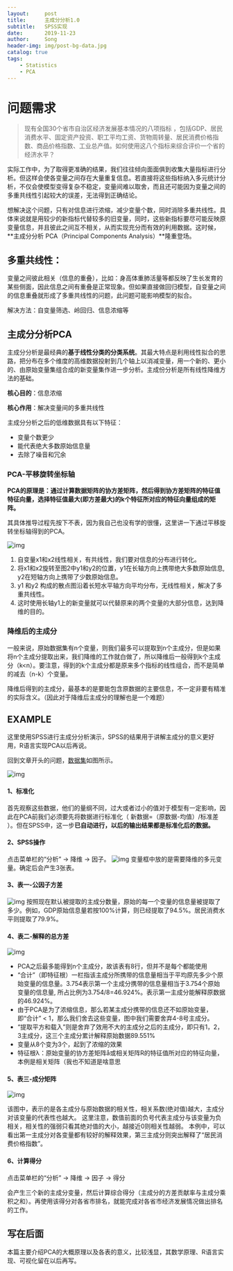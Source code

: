 ```yaml
---
layout:     post
title:      主成分分析1.0
subtitle:   SPSS实现
date:       2019-11-23
author:     Song
header-img: img/post-bg-data.jpg
catalog: true
tags:
    - Statistics
    - PCA
---
```


# 问题需求 

>
> 现有全国30个省市自治区经济发展基本情况的八项指标 ，包括GDP、居民消费水平、固定资产投资、职工平均工资、货物周转量、居民消费价格指数、商品价格指数、工业总产值。如何使用这八个指标来综合评价一个省的经济水平？

实际工作中，为了取得更准确的结果，我们往往倾向面面俱到收集大量指标进行分析。但这样会使各变量之间存在大量重复信息。若直接将这些指标纳入多元统计分析，不仅会使模型变得复杂不稳定，变量间难以取舍，而且还可能因为变量之间的多重共线性引起较大的误差，无法得到正确结论。

想解决这个问题，只有对信息进行浓缩，减少变量个数，同时消除多重共线性。具体来说就是用较少的新指标代替较多的旧变量，同时，这些新指标要尽可能反映原变量信息，并且彼此之间互不相关，从而实现充分而有效的利用数据。这时候，**主成分分析 PCA（Principal Components Analysis）**隆重登场。



## 多重共线性：

变量之间彼此相关（信息的重叠），比如：身高体重肺活量等都反映了生长发育的某些侧面，因此信息之间有重叠是正常现象。但如果直接做回归模型，自变量之间的信息重叠就形成了多重共线性的问题，此问题可能影响模型的拟合。

解决方法：自变量筛选、岭回归、信息浓缩等



## 主成分分析PCA

主成分分析是最经典的**基于线性分类的分类系统**。其最大特点是利用线性拟合的思路，把分布在多个维度的高维数据投射到几个轴上以消减变量，用一个新的、更小的、由原始变量集组合成的新变量集作进一步分析。主成份分析是所有线性降维方法的基础。

**核心目的**：信息浓缩

**核心作用**：解决变量间的多重共线性

主成分分析之后的低维数据具有以下特征：

- 变量个数更少
- 能代表绝大多数原始信息量
- 去除了噪音和冗余



### PCA-平移旋转坐标轴

**PCA的原理是：通过计算数据矩阵的协方差矩阵，然后得到协方差矩阵的特征值特征向量，选择特征值最大(即方差最大)的k个特征所对应的特征向量组成的矩阵。**

其具体推导过程先按下不表，因为我自己也没有学的很懂，这里讲一下通过平移旋转坐标轴得到的PCA。

![img](/img/post/2019-11-25/1.jpg)



1. 自变量x1和x2线性相关，有共线性，我们要对信息的分布进行转化。
2. 将x1和x2旋转至图2中y1和y2的位置，y1在长轴方向上携带绝大多数原始信息, y2在短轴方向上携带了少数原始信息。
3. y1 和y2 构成的散点图沿着长短水平轴方向平均分布，无线性相关，解决了多重共线性。
4. 这时使用长轴y1上的新变量就可以代替原来的两个变量的大部分信息，达到降维的目的。

### 降维后的主成分

一般来说，原始数据集有n个变量，则我们最多可以提取到n个主成分，但是如果将n个主成分提取出来，我们降维的工作就白做了，所以降维后一般得到k个主成分（k<n）。要注意，得到的k个主成分都是原来多个指标的线性组合，而不是简单的减去（n-k）个变量。

降维后得到的主成分，最基本的是要能包含原数据的主要信息，不一定非要有精准的实际含义。（因此对于降维后主成分的理解也是一个难题）



## EXAMPLE

这里使用SPSS进行主成分分析演示，SPSS的结果用于讲解主成分的意义更好用，R语言实现PCA以后再说。

回到文章开头的问题，[数据集](https://pan.baidu.com/s/1QUm4mg-dPaAEJKMH6Lajfg?errno=0&errmsg=Auth%20Login%20Sucess&&bduss=&ssnerror=0&traceid=)如图所示。

![img](/img/post/2019-11-25/2.jpg)


#### 1、标准化

首先观察这些数据，他们的量纲不同，过大或者过小的值对于模型有一定影响，因此在PCA前我们必须要先将数据进行标准化（ 新数据=（原数据-均值）/标准差 ）。但在SPSS中，这一步**已自动进行，以后的输出结果都是标准化后的数据。**



#### 2、SPSS操作

点击菜单栏的“分析” -> 降维 -> 因子。
![img](/img/post/2019-11-25/3.jpg)
变量框中放的是需要降维的多元变量。确定后会产生3张表。



#### 3、表一-公因子方差
![img](/img/post/2019-11-25/4.jpg)
按照现在默认被提取的主成分数量，原始的每一个变量的信息量被提取了多少。例如，GDP原始信息量若按100%计算，则已经提取了94.5%。居民消费水平则提取了79.9%。



#### 4、表二-解释的总方差
![img](/img/post/2019-11-25/5.jpg)

- PCA之后最多能得到n个主成分，故该表有8行，但并不是每个都能使用
- “合计”（即特征根）一栏指该主成分所携带的信息量相当于平均原先多少个原始变量的信息量。3.754表示第一个主成分携带的信息量相当于3.754个原始变量的信息量, 所占比例为3.754/8=46.924%。表示第一主成分能解释原数据的46.924%。
- 由于PCA是为了浓缩信息，那么若某主成分携带的信息还不如原始变量，即“合计” < 1，那么我们舍去这些变量，图中我们需要舍弃4-8号主成分。
- “提取平方和载入”则是舍弃了效用不大的主成分之后的主成分，即只有1，2，3主成分，这三个主成分累计解释原始数据89.551%
- 变量从8个变为3个，起到了浓缩的效果
- 特征根λ：原始变量的协方差矩阵å或相关矩阵R的特征值所对应的特征向量，本例是相关矩阵（我也不知道是啥意思



#### 5、表三-成分矩阵
![img](/img/post/2019-11-25/6.jpg)

该图中，表示的是各主成分与原始数据的相关性，相关系数(绝对值)越大，主成分对该变量的代表性也越大。
这里注意，数值前面的负号代表主成分与该变量为负相关，相关性的强弱只看其绝对值的大小，越接近0则相关性越弱。
本例中，可以看出第一主成分对各变量都有较好的解释效果，第三主成分则突出解释了“居民消费价格指数”。



#### 6、计算得分

点击菜单栏的“分析” -> 降维 -> 因子 -> 得分

会产生三个新的主成分变量，然后计算综合得分（主成分的方差贡献率与主成分乘积之和）。再使用该得分对各省市排名，就能完成对各省市经济发展情况做出排名的工作。



## 写在后面

本篇主要介绍PCA的大概原理以及各表的意义，比较浅显，其数学原理、R语言实现、可视化留在以后再写。
